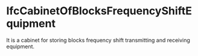 IfcCabinetOfBlocksFrequencyShiftEquipment
=========================================
It is a cabinet for storing blocks frequency shift transmitting and receiving
equipment.


